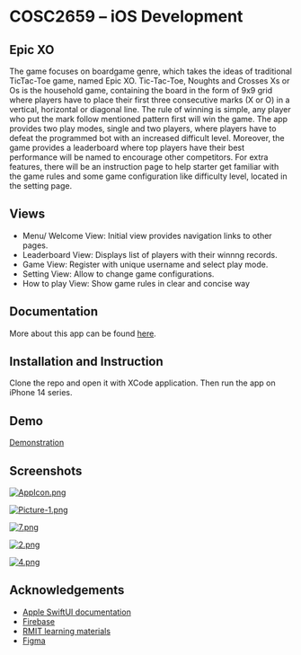 # COSC2659 – iOS Development
## Epic XO

The game focuses on boardgame genre, which takes the ideas of traditional TicTac-Toe game, named Epic XO. Tic-Tac-Toe, Noughts and Crosses Xs or Os is the household game, containing the board in the form of 9x9 grid where players have to place their first three consecutive marks (X or O) in a vertical, horizontal or diagonal line. The rule of winning is simple, any player who put the mark follow mentioned pattern first will win the game. The app provides two play modes, single and two players, where players have to defeat the programmed bot with an increased difficult level. Moreover, the game provides a leaderboard where top players have their best performance will be named to encourage other competitors. For extra features, there will be an instruction page to help starter get familiar with the game rules and some game configuration like difficulty level, located in the setting page.


## Views

- Menu/ Welcome View: Initial view provides navigation links to other pages.
- Leaderboard View: Displays list of players with their winnng records.
- Game View: Register with unique username and select play mode.
- Setting View: Allow to change game configurations.
- How to play View: Show game rules in clear and concise way


## Documentation

More about this app can be found [here](https://rmiteduau-my.sharepoint.com/:w:/g/personal/s3799602_rmit_edu_vn/Ee909dO2OX9Eukaw4WmFVCoBj9ORGx1EMJLZF2yHdsdwOg?e=HvSoFO).


## Installation and Instruction

Clone the repo and open it with XCode application. Then run the app on iPhone 14 series.
## Demo

[Demonstration](https://rmiteduau-my.sharepoint.com/personal/s3799602_rmit_edu_vn/_layouts/15/stream.aspx?id=%2Fpersonal%2Fs3799602%5Frmit%5Fedu%5Fvn%2FDocuments%2FCourses%2FCOSC2659%20%2D%20iOS%20Development%2FAssignments%2FA2%2FApp%20demo%20%2D%203799602%2Emp4&nav=eyJyZWZlcnJhbEluZm8iOnsicmVmZXJyYWxBcHAiOiJPbmVEcml2ZUZvckJ1c2luZXNzIiwicmVmZXJyYWxBcHBQbGF0Zm9ybSI6IldlYiIsInJlZmVycmFsTW9kZSI6InZpZXciLCJyZWZlcnJhbFZpZXciOiJNeUZpbGVzTGlua0RpcmVjdCJ9fQ&ga=1&referrer=StreamWebApp%2EWeb&referrerScenario=AddressBarCopied%2Eview)

## Screenshots

[![AppIcon.png](https://i.postimg.cc/3JNYp8vX/8.png)](https://postimg.cc/Cd33pVJ5)

[![Picture-1.png](https://i.postimg.cc/1581XvkM/Picture-1.png)](https://postimg.cc/HV1hP9s7)

[![7.png](https://i.postimg.cc/PqsjB1Fy/7.png)](https://postimg.cc/4Y5qcHGH)

[![2.png](https://i.postimg.cc/ydnCgt6p/2.png)](https://postimg.cc/PpLR06w1)

[![4.png](https://i.postimg.cc/3NR5g1d8/4.png)](https://postimg.cc/nj6Pxv4g)


## Acknowledgements

 - [Apple SwiftUI documentation](https://developer.apple.com/documentation/swiftui/)
 - [Firebase](https://firebase.google.com/)
 - [RMIT learning materials](https://rmit.instructure.com/)
 - [Figma](https://www.figma.com/)

